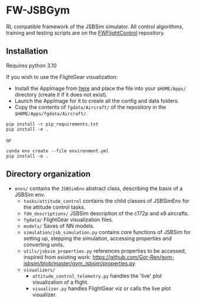 # FW-JSBGym
RL compatible framework of the JSBSim simulator. All control algorithms, training and testing scripts are on the [FWFlightControl](https://github.com/Akkodis/FW-FlightControl/tree/jsbsim) repository.

## Installation
Requires python 3.10

If you wish to use the FlightGear visualization:
- Install the AppImage from [here](https://www.flightgear.org/download/) and place the file into your `$HOME/Apps/` directory (create it if it does not exist).
- Launch the AppImage for it to create all the config and data folders.
- Copy the contents of `fgdata/Aircraft/` of the repository in the `$HOME/Apps/fgdata/Aircraft/`.
```
pip install -r pip_requirements.txt
pip install -e .
```
or
```
conda env create --file environment.yml
pip install -e .
```

## Directory organization
- `envs/` contains the `JSBSimEnv` abstract class, describing the basis of a JSBSim env.
    - `tasks/attitude_control` contains the child classes of JSBSimEnv for the attitude control tasks.
    - `fdm_descriptions/` JSBSim description of the c172p and x8 aircrafts.
    - `fgdata/` FlightGear visualization files.
    - `models/` Saves of NN models.
    - `simulation/jsb_simulation.py` contains core functions of JSBSim for setting up, stepping the simulation, accessing properties and converting units.
    - `utils/jsbsim_properties.py` references properties to be accessed, inspired from existing work: https://github.com/Gor-Ren/gym-jsbsim/blob/master/gym_jsbsim/properties.py
    - `visualizers/`
        - `attitude_control_telemetry.py` handles the 'live' plot visualization of a flight.
        - `visualizer.py` handles FlightGear viz or calls the live plot visualizer.